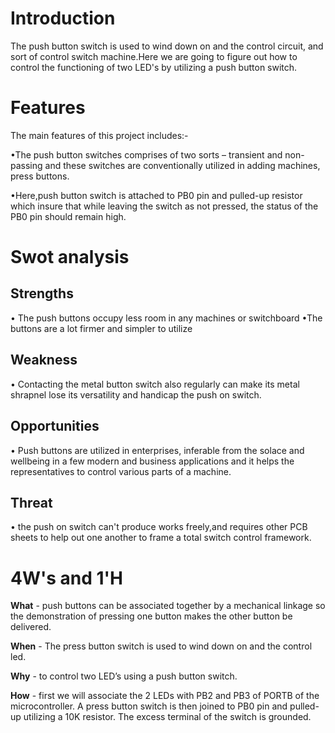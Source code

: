 # Introduction
The push button switch is used to wind down on and the control circuit, and sort of control switch machine.Here we are going 
to figure out how to control the functioning of two LED's by utilizing a push button switch.

# Features
The main features of this project includes:-

•The push button switches comprises of two sorts – transient and non-passing and these switches are conventionally utilized in
adding machines, press buttons.

•Here,push button switch is attached to PB0 pin and pulled-up resistor which insure that while leaving the switch as not pressed,
the status of the PB0 pin should remain high.

# Swot analysis
## Strengths
•	The push buttons occupy less room in any machines or switchboard 
•The buttons are a lot firmer and simpler to utilize 
## Weakness
• Contacting the metal button switch also regularly can make its metal shrapnel lose its versatility and handicap the push on switch.
## Opportunities
•	Push buttons are utilized in enterprises, inferable from the solace and wellbeing in a few modern and business applications and it 
helps the representatives to control various parts of a machine.
## Threat
•	the push on switch can't produce works freely,and requires other PCB sheets to help out one another to frame a total switch control 
framework.
# 4W's and 1'H
**What** - push buttons can be associated together by a mechanical linkage so the demonstration of pressing one button makes the other
button be delivered. 

**When** - The press button switch is used to wind down on and the control led. 

**Why** - to control two LED’s using a push button switch.

**How** - first we will associate the 2 LEDs with PB2 and PB3 of PORTB of the microcontroller. A press button switch is then joined to PB0 
pin and pulled-up utilizing a 10K resistor. The excess terminal of the switch is grounded.
